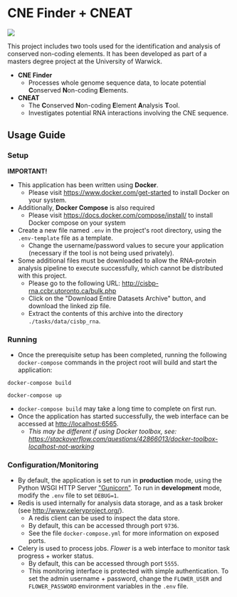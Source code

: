 # CNE Finder + CNEAT

![](https://i.imgur.com/HVVRXvT.png)

This project includes two tools used for the identification and analysis of conserved non-coding elements. It has been developed as part of a masters degree project at the University of Warwick.

- **CNE Finder**
	- Processes whole genome sequence data, to locate potential **C**onserved **N**on-coding **E**lements.
- **CNEAT**
	- The **C**onserved **N**on-coding **E**lement **A**nalysis **T**ool.
	- Investigates potential RNA interactions involving the CNE sequence.

## Usage Guide

### Setup

**IMPORTANT!**

- This application has been written using **Docker**.
	- Please visit https://www.docker.com/get-started to install Docker on your system.
- Additionally, **Docker Compose** is also required 
	- Please visit https://docs.docker.com/compose/install/ to install Docker compose on your system
- Create a new file named `.env` in the project's root directory, using the `.env-template` file as a template.
	- Change the username/password values to secure your application (necessary if the tool is not being used privately).
- Some additional files must be downloaded to allow the RNA-protein analysis pipeline to execute successfully, which cannot be distributed with this project.
	- Please go to the following URL: http://cisbp-rna.ccbr.utoronto.ca/bulk.php
	- Click on the "Download Entire Datasets Archive" button, and download the linked zip file. 
	- Extract the contents of this archive into the directory `./tasks/data/cisbp_rna`.

### Running

- Once the prerequisite setup has been completed, running the following `docker-compose` commands in the project root will build and start the application:
 
```
docker-compose build

docker-compose up
```

- `docker-compose build` may take a long time to complete on first run.
- Once the application has started successfully, the web interface can be accessed at [http://localhost:6565](http://localhost:6565).
	- *This may be different if using Docker toolbox, see: https://stackoverflow.com/questions/42866013/docker-toolbox-localhost-not-working*

### Configuration/Monitoring

- By default, the application is set to run in **production** mode, using the Python WSGI HTTP Server ["Gunicorn"](https://gunicorn.org/). To run in **development** mode, modify the `.env` file to set `DEBUG=1`.
- Redis is used internally for analysis data storage, and as a task broker (see http://www.celeryproject.org/). 
	- A redis client can be used to inspect the data store.
	- By default, this can be accessed through port `9736`.
	- See the file `docker-compose.yml` for more information on exposed ports.
- Celery is used to process jobs. *Flower* is a web interface to monitor task progress + worker status.
	- By default, this can be accessed through port `5555`.
	- This monitoring interface is protected with simple authentication. To set the admin username + password, change the `FLOWER_USER` and `FLOWER_PASSWORD` environment variables in the `.env` file.

